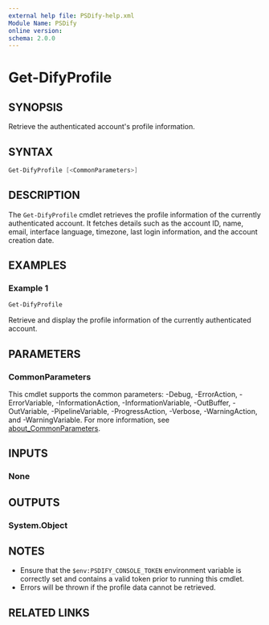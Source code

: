 ```yaml
---
external help file: PSDify-help.xml
Module Name: PSDify
online version:
schema: 2.0.0
---
```


# Get-DifyProfile

## SYNOPSIS

Retrieve the authenticated account's profile information.

## SYNTAX

```powershell
Get-DifyProfile [<CommonParameters>]
```

## DESCRIPTION

The `Get-DifyProfile` cmdlet retrieves the profile information of the currently authenticated account. It fetches details such as the account ID, name, email, interface language, timezone, last login information, and the account creation date.

## EXAMPLES

### Example 1

```powershell
Get-DifyProfile
```

Retrieve and display the profile information of the currently authenticated account.

## PARAMETERS

### CommonParameters

This cmdlet supports the common parameters: -Debug, -ErrorAction, -ErrorVariable, -InformationAction, -InformationVariable, -OutBuffer, -OutVariable, -PipelineVariable, -ProgressAction, -Verbose, -WarningAction, and -WarningVariable. For more information, see [about_CommonParameters](http://go.microsoft.com/fwlink/?LinkID=113216).

## INPUTS

### None

## OUTPUTS

### System.Object

## NOTES

- Ensure that the `$env:PSDIFY_CONSOLE_TOKEN` environment variable is correctly set and contains a valid token prior to running this cmdlet.
- Errors will be thrown if the profile data cannot be retrieved.

## RELATED LINKS
